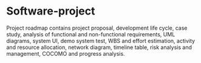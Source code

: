 # Software-project
Project roadmap contains project proposal, development life cycle, case study, analysis of functional and non-functional requirements, UML diagrams, system UI, demo system test, WBS and effort estimation, activity and resource allocation, network diagram, timeline table, risk analysis and management, COCOMO and progress analysis.

